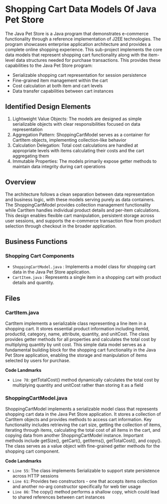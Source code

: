 # Shopping Cart Data Models Of Java Pet Store

The Java Pet Store is a Java program that demonstrates e-commerce functionality through a reference implementation of J2EE technologies. The program showcases enterprise application architecture and provides a complete online shopping experience. This sub-project implements the core data models that represent shopping cart functionality along with the item-level data structures needed for purchase transactions. This provides these capabilities to the Java Pet Store program:

- Serializable shopping cart representation for session persistence
- Fine-grained item management within the cart
- Cost calculation at both item and cart levels
- Data transfer capabilities between cart instances

## Identified Design Elements

1. Lightweight Value Objects: The models are designed as simple serializable objects with clear responsibilities focused on data representation
2. Aggregation Pattern: ShoppingCartModel serves as a container for CartItem objects, implementing collection-like behavior
3. Calculation Delegation: Total cost calculations are handled at appropriate levels with items calculating their costs and the cart aggregating them
4. Immutable Properties: The models primarily expose getter methods to maintain data integrity during cart operations

## Overview
The architecture follows a clean separation between data representation and business logic, with these models serving purely as data containers. The ShoppingCartModel provides collection management functionality while CartItem handles individual product details and per-item calculations. This design enables flexible cart manipulation, persistent storage across user sessions, and supports the e-commerce transaction flow from product selection through checkout in the broader application.

## Business Functions

### Shopping Cart Components
- `ShoppingCartModel.java` : Implements a model class for shopping cart data in the Java Pet Store application.
- `CartItem.java` : Represents a single item in a shopping cart with product details and quantity.

## Files
### CartItem.java

CartItem implements a serializable class representing a line item in a shopping cart. It stores essential product information including itemId, productId, category, name, attribute, quantity, and unitCost. The class provides getter methods for all properties and calculates the total cost by multiplying quantity by unit cost. This simple data model serves as a fundamental building block for the shopping cart functionality in the Java Pet Store application, enabling the storage and manipulation of items selected by users for purchase.

 **Code Landmarks**
- `Line 78`: getTotalCost() method dynamically calculates the total cost by multiplying quantity and unitCost rather than storing it as a field
### ShoppingCartModel.java

ShoppingCartModel implements a serializable model class that represents shopping cart data in the Java Pet Store application. It stores a collection of CartItem objects and provides methods to access cart information. Key functionality includes retrieving the cart size, getting the collection of items, iterating through items, calculating the total cost of all items in the cart, and copying data from another ShoppingCartModel instance. Important methods include getSize(), getCart(), getItems(), getTotalCost(), and copy(). The class serves as a value object with fine-grained getter methods for the shopping cart component.

 **Code Landmarks**
- `Line 55`: The class implements Serializable to support state persistence across HTTP sessions
- `Line 61`: Provides two constructors - one that accepts items collection and another no-arg constructor specifically for web tier usage
- `Line 86`: The copy() method performs a shallow copy, which could lead to shared references between cart instances

[Generated by the Sage AI expert workbench: 2025-03-29 21:37:00  https://sage-tech.ai/workbench]: #